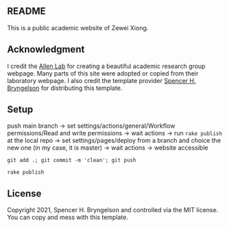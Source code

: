 ## README

This is a public academic website of Zewei Xiong.

## Acknowledgment

I credit the [Allen Lab](https://www.allanlab.org/) for creating a beautiful academic research group webpage.
Many parts of this site were adopted or copied from their laboratory webpage.
I also credit the template provider [Spencer H. Bryngelson](https://github.com/sbryngelson/academic-website-template) for distributing this template.

## Setup
push main branch -> set settings/actions/general/Workflow permissions/Read and write permissions -> wait actions -> run `rake publish` at the local repo -> set settings/pages/deploy from a branch and choice the new one (in my case, it is master) -> wait actions -> website accessible

`git add .; git commit -m 'clean'; git push`

`rake publish`

## License

Copyright 2021, Spencer H. Bryngelson and controlled via the MIT license.
You can copy and mess with this template.
